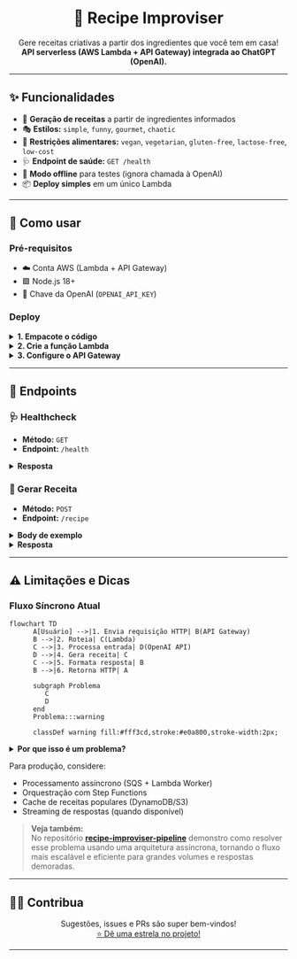 <div align="center">
   <h1>🥘 <strong>Recipe Improviser</strong></h1>
   <p>Gere receitas criativas a partir dos ingredientes que você tem em casa!<br>
   <b>API serverless (AWS Lambda + API Gateway) integrada ao ChatGPT (OpenAI).</b></p>
</div>

<hr/>

## ✨ Funcionalidades

- 🍳 <b>Geração de receitas</b> a partir de ingredientes informados
- 🎭 <b>Estilos:</b> <code>simple</code>, <code>funny</code>, <code>gourmet</code>, <code>chaotic</code>
- 🥦 <b>Restrições alimentares:</b> <code>vegan</code>, <code>vegetarian</code>, <code>gluten-free</code>, <code>lactose-free</code>, <code>low-cost</code>
- 🩺 <b>Endpoint de saúde:</b> <code>GET /health</code>
- 🧪 <b>Modo offline</b> para testes (ignora chamada à OpenAI)
- 📦 <b>Deploy simples</b> em um único Lambda

<hr/>

## 🚀 Como usar

### Pré-requisitos

- ☁️ Conta AWS (Lambda + API Gateway)
- 🟩 Node.js 18+
- 🤖 Chave da OpenAI (<code>OPENAI_API_KEY</code>)

### Deploy

<details>
<summary><b>1. Empacote o código</b></summary>

<b>Windows (PowerShell):</b>

```powershell
Compress-Archive -Path index.mjs, openai.mjs, utils.mjs -DestinationPath function.zip -Force
```

<b>macOS/Linux:</b>

```bash
zip -r function.zip index.mjs openai.mjs utils.mjs
```
</details>

<details>
<summary><b>2. Crie a função Lambda</b></summary>

1. Acesse o <a href="https://console.aws.amazon.com/lambda/" target="_blank"><b>Console AWS Lambda</b></a>
2. <b>Create function</b> → "Author from scratch":
    - 🔧 <b>Runtime:</b> Node.js 22.x
    - 📛 <b>Nome:</b> <code>recipe-improviser</code>
3. <b>Upload do pacote:</b>
    - Selecione "Upload from" → ".zip file"
    - Escolha o arquivo <code>function.zip</code> criado anteriormente
4. <b>Configurar variáveis de ambiente:</b>
    - <code>OPENAI_API_KEY</code>: sua chave da OpenAI
    - (Opcional) <code>SKIP_OPENAI</code>: <code>1</code> para modo de teste
</details>

<details>
<summary><b>3. Configure o API Gateway</b></summary>

1. Na função Lambda criada:
    - Clique em <b>Add trigger</b>
2. Selecione <b>API Gateway</b>:
    - <b>Tipo:</b> HTTP API
    - <b>Segurança:</b> Open (para desenvolvimento)
3. <b>Configurar rotas:</b>
    - <code>GET /health</code> (healthcheck)
    - <code>POST /recipe</code> (endpoint principal)
4. Após criação:
    - Anote a <b>URL de invocação</b> (ex: <code>https://[id].execute-api.[region].amazonaws.com</code>)
</details>

<hr/>

## 📡 Endpoints

### 🩺 Healthcheck

- <b>Método:</b> <code>GET</code>
- <b>Endpoint:</b> <code>/health</code>

<details>
<summary><b>Resposta</b></summary>

```json
{ "ok": true }
```
</details>

### 🍲 Gerar Receita

- <b>Método:</b> <code>POST</code>
- <b>Endpoint:</b> <code>/recipe</code>

<details>
<summary><b>Body de exemplo</b></summary>

```json
{
   "ingredients": ["tomate", "queijo", "macarrão"],
   "servings": 2,
   "style": "gourmet",
   "diet": "vegetarian"
}
```
</details>

<details>
<summary><b>Resposta</b></summary>

```json
{
   "title": "Macarrão ao Molho de Tomate e Queijo",
   "servings": 2,
   "time_minutes": 25,
   "ingredients_used": [
      "200g de macarrão",
      "2 tomates maduros",
      "100g de queijo (pode ser muçarela ou queijo parmesão)"
   ],
   "steps": [
      "1. Cozinhe o macarrão em água salgada fervente até ficar al dente...",
      "...etc"
   ],
   "tips": [
      "Para um toque especial, adicione manjericão fresco ou orégano ao molho."
   ],
   "warnings": [
      "Certifique-se de cozinhar o macarrão até que esteja completamente cozido."
   ]
}
```
</details>

<hr/>


## ⚠️ Limitações e Dicas

### Fluxo Síncrono Atual

```mermaid
flowchart TD
      A[Usuário] -->|1. Envia requisição HTTP| B(API Gateway)
      B -->|2. Roteia| C(Lambda)
      C -->|3. Processa entrada| D(OpenAI API)
      D -->|4. Gera receita| C
      C -->|5. Formata resposta| B
      B -->|6. Retorna HTTP| A
    
      subgraph Problema
         C
         D
      end
      Problema:::warning

      classDef warning fill:#fff3cd,stroke:#e0a800,stroke-width:2px;
```

<details>
<summary><b>Por que isso é um problema?</b></summary>

- A função Lambda fica <b>bloqueada</b> esperando a resposta do ChatGPT (média ~7,5s).
- Isso aumenta o <b>custo</b> (Lambda cobra por duração) e o <b>tempo de espera</b> do usuário.
- Para grandes volumes, pode causar lentidão e esgotar recursos.

</details>

Para produção, considere:
- Processamento assíncrono (SQS + Lambda Worker)
- Orquestração com Step Functions
- Cache de receitas populares (DynamoDB/S3)
- Streaming de respostas (quando disponível)

> <b>Veja também:</b><br>
> No repositório <a href="https://github.com/nathalia-acordi/recipe-improviser-pipeline/" target="_blank"><b>recipe-improviser-pipeline</b></a> demonstro como resolver esse problema usando uma arquitetura assíncrona, tornando o fluxo mais escalável e eficiente para grandes volumes e respostas demoradas.

<hr/>

## 👩‍💻 Contribua

<div align="center">
Sugestões, issues e PRs são super bem-vindos!<br/>
<a href="https://github.com/nathalia-acordi/recipe-improviser">⭐ Dê uma estrela no projeto!</a>
</div>

<hr/>



